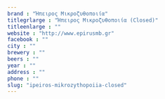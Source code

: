 ```yaml
---
brand : "Ήπειρος Μικροζυθοποιία"
titlegrlarge : "Ήπειρος Μικροζυθοποιία (Closed)"
titleenlarge : ""
website : "http://www.epirusmb.gr"
facebook : ""
city : ""
brewery : ""
beers : ""
year : ""
address : ""
phone : ""
slug: "ipeiros-mikrozythopoiia-closed"
---
```

